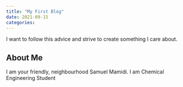 ```yaml
---
title: "My First Blog"
date: 2021-09-15
categories:
---
```


I want to follow this advice and strive to create something I care about.

## About Me

I am your friendly, neighbourhood Samuel Mamidi. I am Chemical Engineering Student